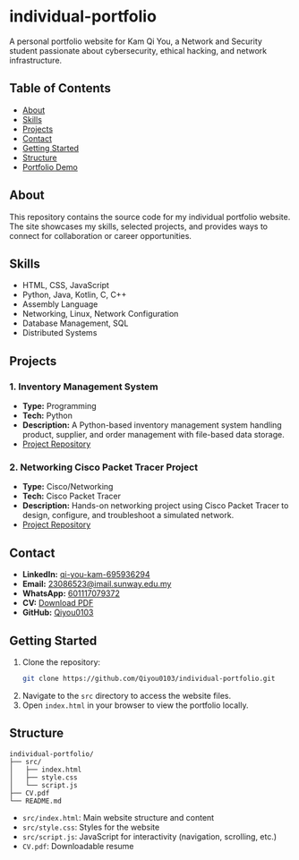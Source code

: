 # individual-portfolio

A personal portfolio website for Kam Qi You, a Network and Security student passionate about cybersecurity, ethical hacking, and network infrastructure.

## Table of Contents

- [About](#about)
- [Skills](#skills)
- [Projects](#projects)
- [Contact](#contact)
- [Getting Started](#getting-started)
- [Structure](#structure)
- [Portfolio Demo](https://youtu.be/bPWbrgky-DM)





## About

This repository contains the source code for my individual portfolio website. The site showcases my skills, selected projects, and provides ways to connect for collaboration or career opportunities.

## Skills

- HTML, CSS, JavaScript
- Python, Java, Kotlin, C, C++
- Assembly Language
- Networking, Linux, Network Configuration
- Database Management, SQL
- Distributed Systems

## Projects

### 1. Inventory Management System
- **Type:** Programming
- **Tech:** Python
- **Description:** A Python-based inventory management system handling product, supplier, and order management with file-based data storage.
- [Project Repository](https://github.com/Qiyou0103/inventory-management-system.git)

### 2. Networking Cisco Packet Tracer Project
- **Type:** Cisco/Networking
- **Tech:** Cisco Packet Tracer
- **Description:** Hands-on networking project using Cisco Packet Tracer to design, configure, and troubleshoot a simulated network.
- [Project Repository](https://github.com/Qiyou0103/networking-cisco-packet-tracer-project.git)

## Contact

- **LinkedIn:** [qi-you-kam-695936294](https://www.linkedin.com/in/qi-you-kam-695936294)
- **Email:** 23086523@imail.sunway.edu.my
- **WhatsApp:** [601117079372](https://wa.me/601117079372)
- **CV:** [Download PDF](CV.pdf)
- **GitHub:** [Qiyou0103](https://github.com/Qiyou0103)

## Getting Started

1. Clone the repository:
   ```bash
   git clone https://github.com/Qiyou0103/individual-portfolio.git
   ```
2. Navigate to the `src` directory to access the website files.
3. Open `index.html` in your browser to view the portfolio locally.

## Structure

```
individual-portfolio/
├── src/
│   ├── index.html
│   ├── style.css
│   └── script.js
├── CV.pdf
└── README.md
```

- `src/index.html`: Main website structure and content
- `src/style.css`: Styles for the website
- `src/script.js`: JavaScript for interactivity (navigation, scrolling, etc.)
- `CV.pdf`: Downloadable resume
